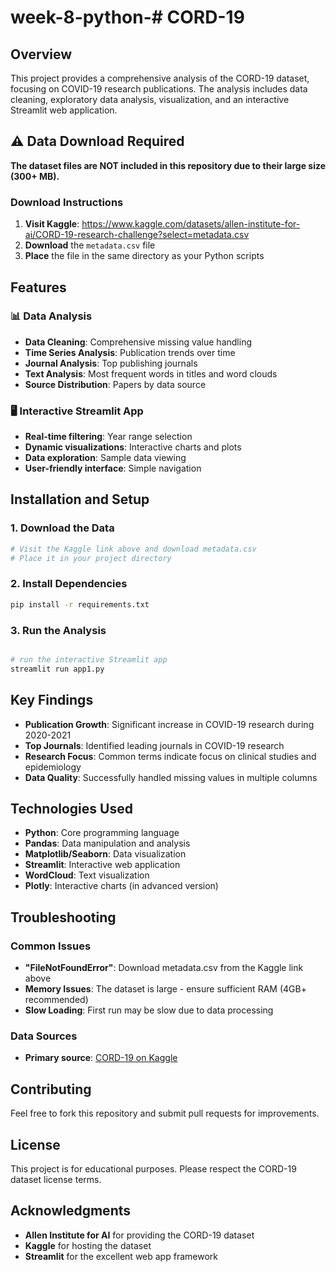 # week-8-python-# CORD-19 

## Overview
This project provides a comprehensive analysis of the CORD-19 dataset, focusing on COVID-19 research publications. The analysis includes data cleaning, exploratory data analysis, visualization, and an interactive Streamlit web application.

## ⚠️ Data Download Required

**The dataset files are NOT included in this repository due to their large size (300+ MB).**

### Download Instructions
1. **Visit Kaggle**: https://www.kaggle.com/datasets/allen-institute-for-ai/CORD-19-research-challenge?select=metadata.csv
2. **Download** the `metadata.csv` file
3. **Place** the file in the same directory as your Python scripts

## Features

### 📊 Data Analysis
- **Data Cleaning**: Comprehensive missing value handling
- **Time Series Analysis**: Publication trends over time
- **Journal Analysis**: Top publishing journals
- **Text Analysis**: Most frequent words in titles and word clouds
- **Source Distribution**: Papers by data source

### 🖥️ Interactive Streamlit App
- **Real-time filtering**: Year range selection
- **Dynamic visualizations**: Interactive charts and plots
- **Data exploration**: Sample data viewing
- **User-friendly interface**: Simple navigation

## Installation and Setup

### 1. Download the Data
```bash
# Visit the Kaggle link above and download metadata.csv
# Place it in your project directory
```

### 2. Install Dependencies
```bash
pip install -r requirements.txt
```

### 3. Run the Analysis
```bash

# run the interactive Streamlit app
streamlit run app1.py
```

## Key Findings
- **Publication Growth**: Significant increase in COVID-19 research during 2020-2021
- **Top Journals**: Identified leading journals in COVID-19 research
- **Research Focus**: Common terms indicate focus on clinical studies and epidemiology
- **Data Quality**: Successfully handled missing values in multiple columns

## Technologies Used
- **Python**: Core programming language
- **Pandas**: Data manipulation and analysis
- **Matplotlib/Seaborn**: Data visualization
- **Streamlit**: Interactive web application
- **WordCloud**: Text visualization
- **Plotly**: Interactive charts (in advanced version)

## Troubleshooting

### Common Issues
- **"FileNotFoundError"**: Download metadata.csv from the Kaggle link above
- **Memory Issues**: The dataset is large - ensure sufficient RAM (4GB+ recommended)
- **Slow Loading**: First run may be slow due to data processing

### Data Sources
- **Primary source**: [CORD-19 on Kaggle](https://www.kaggle.com/datasets/allen-institute-for-ai/CORD-19-research-challenge)


## Contributing
Feel free to fork this repository and submit pull requests for improvements.

## License
This project is for educational purposes. Please respect the CORD-19 dataset license terms.

## Acknowledgments
- **Allen Institute for AI** for providing the CORD-19 dataset
- **Kaggle** for hosting the dataset
- **Streamlit** for the excellent web app framework